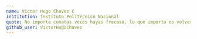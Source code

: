 ```yaml
---
name: Victor Hugo Chavez C
institution: Instituto Politecnico Nacional
quote: No importa cunatas veces hayas fracaso, lo que importa es volver a levantarse y seguir preparandose!!
github_user: VictorHugoChavez
---
```

